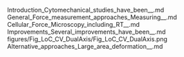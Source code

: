 Introduction_Cytomechanical_studies_have_been__.md
General_Force_measurement_approaches_Measuring__.md
Cellular_Force_Microscopy_including_RT__.md
Improvements_Several_improvements_have_been__.md
figures/Fig_LoC_CV_DualAxis/Fig_LoC_CV_DualAxis.png
Alternative_approaches_Large_area_deformation__.md
